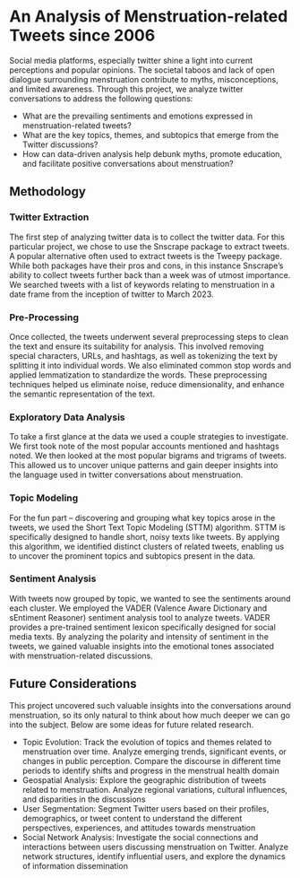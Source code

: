 # An Analysis of Menstruation-related Tweets since 2006

Social media platforms, especially twitter shine a light into current perceptions and popular opinions. The societal taboos and lack of open dialogue surrounding menstruation contribute to myths, misconceptions, and limited awareness. Through this project, we analyze twitter conversations to address the following questions:

- What are the prevailing sentiments and emotions expressed in menstruation-related tweets?
- What are the key topics, themes, and subtopics that emerge from the Twitter discussions?
- How can data-driven analysis help debunk myths, promote education, and facilitate positive conversations about menstruation?

## Methodology
### Twitter Extraction
The first step of analyzing twitter data is to collect the twitter data. For this particular project, we chose to use the Snscrape package to extract tweets. A popular alternative often used to extract tweets is the Tweepy package. While both packages have their pros and cons, in this instance Snscrape’s ability to collect tweets further back than a week was of utmost importance. We searched tweets with a list of keywords relating to menstruation in a date frame from the inception of twitter to March 2023.

### Pre-Processing
Once collected, the tweets underwent several preprocessing steps to clean the text and ensure its suitability for analysis. This involved removing special characters, URLs, and hashtags, as well as tokenizing the text by splitting it into individual words. We also eliminated common stop words and applied lemmatization to standardize the words. These preprocessing techniques helped us eliminate noise, reduce dimensionality, and enhance the semantic representation of the text.

### Exploratory Data Analysis
To take a first glance at the data we used a couple strategies to investigate. We first took note of the most popular accounts mentioned and hashtags noted. We then looked at the most popular bigrams and trigrams of tweets. This allowed us to uncover unique patterns and gain deeper insights into the language used in twitter conversations about menstruation.

### Topic Modeling
For the fun part – discovering and grouping what key topics arose in the tweets, we used the Short Text Topic Modeling (STTM) algorithm. STTM is specifically designed to handle short, noisy texts like tweets. By applying this algorithm, we identified distinct clusters of related tweets, enabling us to uncover the prominent topics and subtopics present in the data.

### Sentiment Analysis
With tweets now grouped by topic, we wanted to see the sentiments around each cluster. We employed the VADER (Valence Aware Dictionary and sEntiment Reasoner) sentiment analysis tool to analyze tweets. VADER provides a pre-trained sentiment lexicon specifically designed for social media texts. By analyzing the polarity and intensity of sentiment in the tweets, we gained valuable insights into the emotional tones associated with menstruation-related discussions.

## Future Considerations
This project uncovered such valuable insights into the conversations around menstruation, so its only natural to think about how much deeper we can go into the subject. Below are some ideas for future related research.

- Topic Evolution: Track the evolution of topics and themes related to menstruation over time. Analyze emerging trends, significant events, or changes in public perception. Compare the discourse in different time periods to identify shifts and progress in the menstrual health domain
- Geospatial Analysis: Explore the geographic distribution of tweets related to menstruation. Analyze regional variations, cultural influences, and disparities in the discussions
- User Segmentation: Segment Twitter users based on their profiles, demographics, or tweet content to understand the different perspectives, experiences, and attitudes towards menstruation
- Social Network Analysis: Investigate the social connections and interactions between users discussing menstruation on Twitter. Analyze network structures, identify influential users, and explore the dynamics of information dissemination
